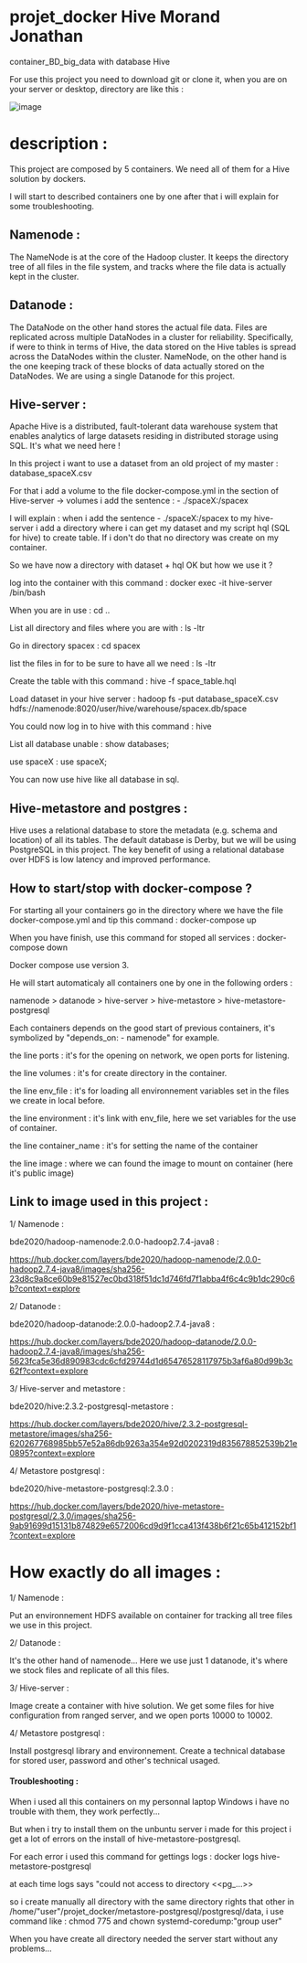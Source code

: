 # projet_docker Hive Morand Jonathan
container_BD_big_data with database Hive

For use this project you need to download git or clone it, when you are on your server or desktop, directory are like this :

![image](https://user-images.githubusercontent.com/97912183/153208349-050c7b09-cd3f-4fe4-83a8-cd3017ed4dac.png)

# description :

This project are composed by 5 containers. We need all of them for a Hive solution by dockers.

I will start to described containers one by one after that i will explain for some troubleshooting.

## Namenode :

The NameNode is at the core of the Hadoop cluster. It keeps the directory tree of all files in the file system, and tracks where the file data is actually kept in the cluster.

## Datanode :

The DataNode on the other hand stores the actual file data. Files are replicated across multiple DataNodes in a cluster for reliability.
Specifically, if were to think in terms of Hive, the data stored on the Hive tables is spread across the DataNodes within the cluster. NameNode, on the other hand is the one keeping track of these blocks of data actually stored on the DataNodes. We are using a single Datanode for this project.

## Hive-server :

Apache Hive is a distributed, fault-tolerant data warehouse system that enables analytics of large datasets residing in distributed storage using SQL. It's what we need here !

In this project i want to use a dataset from an old project of my master : database_spaceX.csv

For that i add a volume to the file docker-compose.yml in the section of Hive-server -> volumes i add the sentence : - ./spaceX:/spacex

I will explain : when i add the sentence - ./spaceX:/spacex to my hive-server i add a directory where i can get my dataset and my script hql (SQL for hive) to create table. If i don't do that no directory was create on my container.

So we have now a directory with dataset + hql OK but how we use it ?

log into the container with this command : docker exec -it hive-server /bin/bash

When you are in use : cd ..

List all directory and files where you are with : ls -ltr

Go in directory spacex : cd spacex

list the files in for to be sure to have all we need : ls -ltr

Create the table with this command : hive -f space_table.hql

Load dataset in your hive server : hadoop fs -put database_spaceX.csv hdfs://namenode:8020/user/hive/warehouse/spacex.db/space

You could now log in to hive with this command : hive

List all database unable : show databases;

use spaceX : use spaceX;

You can now use hive like all database in sql.

## Hive-metastore and postgres :

Hive uses a relational database to store the metadata (e.g. schema and location) of all its tables. The default database is Derby, but we will be using PostgreSQL in this project.
The key benefit of using a relational database over HDFS is low latency and improved performance.

## How to start/stop with docker-compose ?

For starting all your containers go in the directory where we have the file docker-compose.yml and tip this command : docker-compose up

When you have finish, use this command for stoped all services : docker-compose down

Docker compose use version 3.

He will start automaticaly all containers one by one in the following orders :

namenode > datanode > hive-server > hive-metastore > hive-metastore-postgresql

Each containers depends on the good start of previous containers, it's symbolized by "depends_on: - namenode" for example.

the line ports : it's for the opening on network, we open ports for listening.

the line volumes : it's for create directory in the container.

the line env_file : it's for loading all environnement variables set in the files we create in local before.

the line environment : it's link with env_file, here we set variables for the use of container.

the line container_name : it's for setting the name of the container

the line image : where we can found the image to mount on container (here it's public image)

## Link to image used in this project :

1/ Namenode :

bde2020/hadoop-namenode:2.0.0-hadoop2.7.4-java8 : 

https://hub.docker.com/layers/bde2020/hadoop-namenode/2.0.0-hadoop2.7.4-java8/images/sha256-23d8c9a8ce60b9e81527ec0bd318f51dc1d746fd7f1abba4f6c4c9b1dc290c6b?context=explore

2/ Datanode :

bde2020/hadoop-datanode:2.0.0-hadoop2.7.4-java8 :

https://hub.docker.com/layers/bde2020/hadoop-datanode/2.0.0-hadoop2.7.4-java8/images/sha256-5623fca5e36d890983cdc6cfd29744d1d65476528117975b3af6a80d99b3c62f?context=explore

3/ Hive-server and metastore :

bde2020/hive:2.3.2-postgresql-metastore :

https://hub.docker.com/layers/bde2020/hive/2.3.2-postgresql-metastore/images/sha256-620267768985bb57e52a86db9263a354e92d0202319d835678852539b21e0895?context=explore

4/ Metastore postgresql :

bde2020/hive-metastore-postgresql:2.3.0 :

https://hub.docker.com/layers/bde2020/hive-metastore-postgresql/2.3.0/images/sha256-9ab91699d15131b874829e6572006cd9d9f1cca413f438b6f21c65b412152bf1?context=explore

# How exactly do all images :

1/ Namenode :

Put an environnement HDFS available on container for tracking all tree files we use in this project.

2/ Datanode :

It's the other hand of namenode... Here we use just 1 datanode, it's where we stock files and replicate of all this files.

3/ Hive-server :

Image create a container with hive solution. We get some files for hive configuration from ranged server, and we open ports 10000 to 10002.

4/ Metastore postgresql :

Install postgresql library and environnement. Create a technical database for stored user, password and other's technical usaged.

#### Troubleshooting :

When i used all this containers on my personnal laptop Windows i have no trouble with them, they work perfectly...

But when i try to install them on the unbuntu server i made for this project i get a lot of errors on the install of hive-metastore-postgresql.

For each error i used this command for gettings logs : docker logs hive-metastore-postgresql

at each time logs says "could not access to directory <<pg_...>>

so i create manually all directory with the same directory rights that other in /home/"user"/projet_docker/metastore-postgresql/postgresql/data, i use command like : chmod 775 <directory> and chown systemd-coredump:"group user" <directory>

When you have create all directory needed the server start without any problems...
